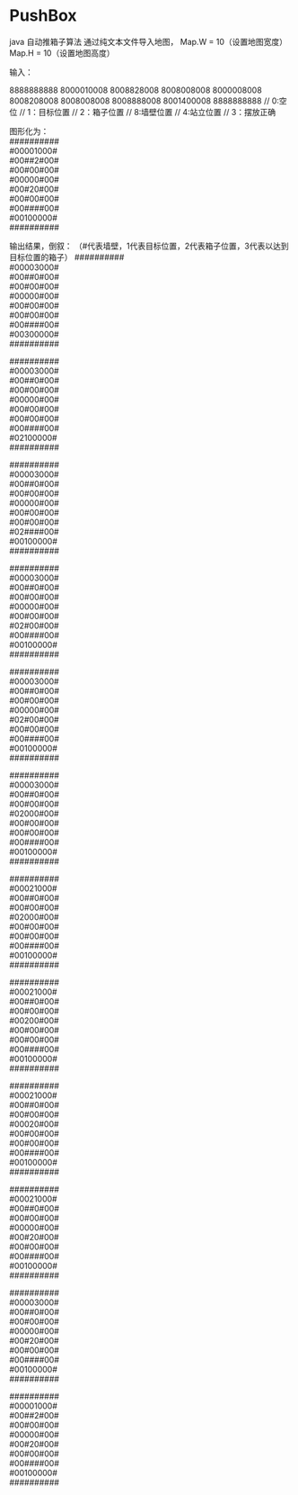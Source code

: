 # PushBox
java 自动推箱子算法
通过纯文本文件导入地图，
Map.W = 10（设置地图宽度）
Map.H = 10（设置地图高度）

输入：

8888888888
8000010008
8008828008
8008008008
8000008008
8008208008
8008008008
8008888008
8001400008
8888888888
// 0:空位
// 1：目标位置
// 2：箱子位置
// 8:墙壁位置
// 4:站立位置
// 3：摆放正确


图形化为：  
##########  
#00001000#  
#00##2#00#  
#00#00#00#  
#00000#00#  
#00#20#00#  
#00#00#00#  
#00####00#  
#00100000#  
##########  



输出结果，倒叙：
（#代表墙壁，1代表目标位置，2代表箱子位置，3代表以达到目标位置的箱子）
##########  
#00003000#  
#00##0#00#  
#00#00#00#  
#00000#00#  
#00#00#00#  
#00#00#00#  
#00####00#  
#00300000#  
##########  

##########  
#00003000#  
#00##0#00#  
#00#00#00#  
#00000#00#  
#00#00#00#  
#00#00#00#  
#00####00#  
#02100000#  
##########  

##########  
#00003000#  
#00##0#00#  
#00#00#00#  
#00000#00#  
#00#00#00#  
#00#00#00#  
#02####00#  
#00100000#  
##########  

##########  
#00003000#  
#00##0#00#  
#00#00#00#  
#00000#00#  
#00#00#00#  
#02#00#00#  
#00####00#  
#00100000#  
##########  

##########  
#00003000#  
#00##0#00#  
#00#00#00#  
#00000#00#  
#02#00#00#  
#00#00#00#  
#00####00#  
#00100000#  
##########  

##########  
#00003000#  
#00##0#00#  
#00#00#00#  
#02000#00#  
#00#00#00#  
#00#00#00#  
#00####00#  
#00100000#  
##########  

##########  
#00021000#  
#00##0#00#  
#00#00#00#  
#02000#00#  
#00#00#00#  
#00#00#00#  
#00####00#  
#00100000#  
##########  

##########  
#00021000#  
#00##0#00#  
#00#00#00#  
#00200#00#  
#00#00#00#  
#00#00#00#  
#00####00#  
#00100000#  
##########  

##########  
#00021000#  
#00##0#00#  
#00#00#00#  
#00020#00#  
#00#00#00#  
#00#00#00#  
#00####00#  
#00100000#  
##########  

##########  
#00021000#  
#00##0#00#  
#00#00#00#  
#00000#00#  
#00#20#00#  
#00#00#00#  
#00####00#  
#00100000#  
##########  

##########  
#00003000#  
#00##0#00#  
#00#00#00#  
#00000#00#  
#00#20#00#  
#00#00#00#  
#00####00#  
#00100000#  
##########  

##########  
#00001000#  
#00##2#00#  
#00#00#00#  
#00000#00#  
#00#20#00#  
#00#00#00#  
#00####00#  
#00100000#  
##########  
